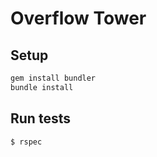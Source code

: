 Overflow Tower
====================================

## Setup
```bash
gem install bundler
bundle install
```

## Run tests

```bash
$ rspec
```